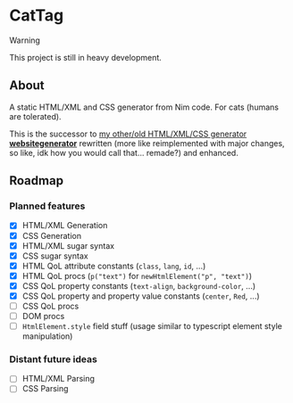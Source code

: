 # CatTag

> [!WARNING]
> This project is still in heavy development.

## About

A static HTML/XML and CSS generator from Nim code. For cats (humans are tolerated).

This is the successor to [my other/old HTML/XML/CSS generator **websitegenerator**](https://github.com/nirokay/websitegenerator/)
rewritten (more like reimplemented with major changes, so like, idk how you would call that... remade?) and enhanced.

## Roadmap

### Planned features

* [x] HTML/XML Generation
* [x] CSS Generation
* [x] HTML/XML sugar syntax
* [x] CSS sugar syntax
* [x] HTML QoL attribute constants (`class`, `lang`, `id`, ...)
* [x] HTML QoL procs (`p("text")` for `newHtmlElement("p", "text")`)
* [x] CSS QoL property constants (`text-align`, `background-color`, ...)
* [x] CSS QoL property and property value constants (`center`, `Red`, ...)
* [ ] CSS QoL procs
* [ ] DOM procs
* [ ] `HtmlElement.style` field stuff (usage similar to typescript element style manipulation)

### Distant future ideas

* [ ] HTML/XML Parsing
* [ ] CSS Parsing
